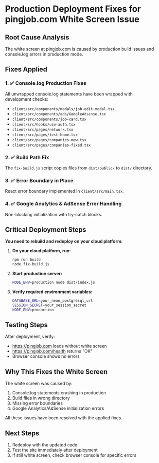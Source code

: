 # Production Deployment Fixes for pingjob.com White Screen Issue

## Root Cause Analysis
The white screen at pingjob.com is caused by production build issues and console.log errors in production mode.

## Fixes Applied

### 1. ✅ Console.log Production Fixes
All unwrapped console.log statements have been wrapped with development checks:
- `client/src/components/modals/job-edit-modal.tsx`
- `client/src/components/ads/GoogleAdsense.tsx`
- `client/src/components/job-card.tsx`
- `client/src/hooks/use-auth.tsx`
- `client/src/pages/network.tsx`
- `client/src/pages/test-home.tsx`
- `client/src/pages/companies-new.tsx`
- `client/src/pages/companies-fixed.tsx`

### 2. ✅ Build Path Fix
The `fix-build.js` script copies files from `dist/public/` to `dist/` directory.

### 3. ✅ Error Boundary in Place
React error boundary implemented in `client/src/main.tsx`.

### 4. ✅ Google Analytics & AdSense Error Handling
Non-blocking initialization with try-catch blocks.

## Critical Deployment Steps

**You need to rebuild and redeploy on your cloud platform:**

1. **On your cloud platform, run:**
   ```bash
   npm run build
   node fix-build.js
   ```

2. **Start production server:**
   ```bash
   NODE_ENV=production node dist/index.js
   ```

3. **Verify required environment variables:**
   ```bash
   DATABASE_URL=your_neon_postgresql_url
   SESSION_SECRET=your_session_secret
   NODE_ENV=production
   ```

## Testing Steps
After deployment, verify:
- https://pingjob.com loads without white screen
- https://pingjob.com/health returns "OK"
- Browser console shows no errors

## Why This Fixes the White Screen
The white screen was caused by:
1. Console.log statements crashing in production
2. Build files in wrong directory
3. Missing error boundaries
4. Google Analytics/AdSense initialization errors

All these issues have been resolved with the applied fixes.

## Next Steps
1. Redeploy with the updated code
2. Test the site immediately after deployment
3. If still white screen, check browser console for specific errors